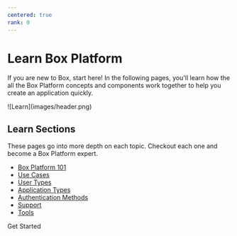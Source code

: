 ```yaml
---
centered: true
rank: 0
---
```


# Learn Box Platform

If you are new to Box, start here! 
In the following pages, you'll learn how the all the Box Platform
concepts and components work together to help you create an application quickly.

<!-- To kick off your learning journey, checkout this video for an overview
on everything Box Platform. -->

<ImageFrame center>
![Learn](images/header.png)
</ImageFrame>

<!-- REPLACE ABOVE IMAGE WITH VIDEO -->

## Learn Sections

These pages go into more depth on each topic. Checkout each one and become
a Box Platform expert. 

- [Box Platform 101][platform101]
- [Use Cases][usecases]
- [User Types][usertypes]
- [Application Types][apptypes]
- [Authentication Methods][authtypes]
- [Support][support]
- [Tools][tools]

<Next>
  Get Started
</Next>

[platform101]:page://platform/box-platform-101
[usecases]:page://platform/use-cases
[usertypes]:page://platform/user-types
[apptypes]:page://platform/application-types
[authtypes]:page://platform/authentication-methods
[support]:page://platform/support
[tools]:page://platform/tools